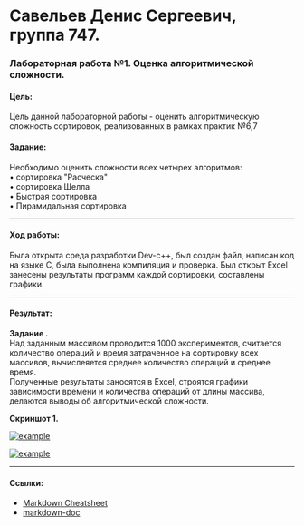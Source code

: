 # Савельев Денис Сергеевич, группа 747. #
### Лабораторная работа №1. Оценка алгоритмической сложности. ###
#### Цель: ####  
Цель данной лабораторной работы - оценить алгоритмическую сложность сортировок, реализованных в рамках практик №6,7  
#### Задание: ####  
Необходимо оценить сложности всех четырех алгоритмов:   
• сортировка "Расческа"  
• сортировка Шелла  
• Быстрая сортировка  
• Пирамидальная сортировка


___
#### Ход работы: ####
   Была открыта среда разработки Dev-c++, был создан файл, написан код на языке С, была выполнена компиляция и проверка.
   Был открыт Excel занесены результаты программ каждой сортировки, составлены графики.

___
#### Результат: ####
  **Задание .**  
  Над заданным массивом проводится 1000 экспериментов, считается количество операций и время затраченное на сортировку всех массивов, вычислеяется среднее количество операций и среднее время.  
  Полученные результаты заносятся в Excel, строятся графики зависимости времени и количества операций от длины массива, делаются выводы об алгоритмической сложности.

  
  **Скриншот 1.**
  
[![example](https://pp.userapi.com/c845521/v845521924/1f1225/3ry23ZwvtqU.jpg)](примерВыполненияПрограммы)  
    
[![example](https://pp.userapi.com/c846324/v846324924/1de972/rNgjYJWTPrE.jpg)](примерГрафик)  
  
___
#### Ссылки: ####  
- [Markdown Cheatsheet](https://github.com/adam-p/markdown-here/wiki/Markdown-Cheatsheet)
- [markdown-doc](https://github.com/OlgaVlasova/markdown-doc/blob/master/README.md#Parag)
